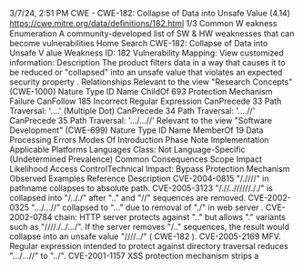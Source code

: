 3/7/24, 2:51 PM CWE - CWE-182: Collapse of Data into Unsafe Value (4.14)
https://cwe.mitre.org/data/deﬁnitions/182.html 1/3
Common W eakness Enumeration
A community-developed list of SW & HW weaknesses that can become
vulnerabilities
Home Search
CWE-182: Collapse of Data into Unsafe V alue
Weakness ID: 182
Vulnerability Mapping: 
View customized information:
 Description
The product filters data in a way that causes it to be reduced or "collapsed" into an unsafe value that violates an expected security
property .
 Relationships
 Relevant to the view "Research Concepts" (CWE-1000)
Nature Type ID Name
ChildOf 693 Protection Mechanism Failure
CanFollow 185 Incorrect Regular Expression
CanPrecede 33 Path Traversal: '....' (Multiple Dot)
CanPrecede 34 Path Traversal: '....//'
CanPrecede 35 Path Traversal: '.../...//'
 Relevant to the view "Software Development" (CWE-699)
Nature Type ID Name
MemberOf 19 Data Processing Errors
 Modes Of Introduction
Phase Note
Implementation
 Applicable Platforms
Languages
Class: Not Language-Specific (Undetermined Prevalence)
 Common Consequences
Scope Impact Likelihood
Access ControlTechnical Impact: Bypass Protection Mechanism
 Observed Examples
Reference Description
CVE-2004-0815 "/.////" in pathname collapses to absolute path.
CVE-2005-3123 "/.//..//////././" is collapsed into "/.././" after ".." and "//" sequences are removed.
CVE-2002-0325 ".../...//" collapsed to "..." due to removal of "./" in web server .
CVE-2002-0784 chain: HTTP server protects against ".." but allows "." variants such as "////./../.../". If the server removes
"/.." sequences, the result would collapse into an unsafe value "////../" ( CWE-182 ).
CVE-2005-2169 MFV. Regular expression intended to protect against directory traversal reduces ".../...//" to "../".
CVE-2001-1157 XSS protection mechanism strips a 